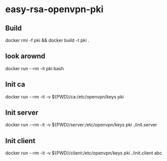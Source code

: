 # easy-rsa-openvpn-pki

## Build

docker rmi -f pki && docker build -t pki .

## look arownd

docker run --rm -it pki bash

## Init ca

docker run --rm -it -v ${PWD}/ca:/etc/openvpn/keys pki

## Init server

docker run --rm -it -v ${PWD}/server:/etc/openvpn/keys pki ./init.server

## Init client

docker run --rm -it -v ${PWD}/client:/etc/openvpn/keys pki ./init.client abc